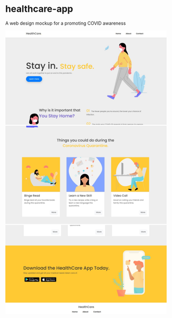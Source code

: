 # healthcare-app
A web design mockup for a promoting COVID awareness

<img src="preview-1.jpg">
<img src="preview-2.jpg">
<img src="preview-3.jpg">
